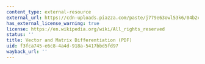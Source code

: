 ```yaml
---
content_type: external-resource
external_url: https://cdn-uploads.piazza.com/paste/j779e63owl53k6/04b2cb8c2f300212d723bea822a6b856085b28e28ca9debc75a05761a436499c/6.S087_Lecture_2.pdf
has_external_license_warning: true
license: https://en.wikipedia.org/wiki/All_rights_reserved
status: ''
title: Vector and Matrix Differentiation (PDF)
uid: f3fca745-e6c8-4a4d-918a-5417bbd5fd97
wayback_url: ''
---
```


